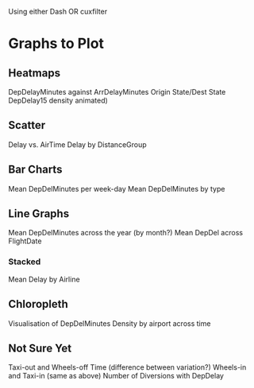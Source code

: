 Using either Dash OR cuxfilter

# Graphs to Plot

## Heatmaps

DepDelayMinutes against ArrDelayMinutes
Origin State/Dest State DepDelay15 density animated)

## Scatter
Delay vs. AirTime
Delay by DistanceGroup

## Bar Charts
Mean DepDelMinutes per week-day
Mean DepDelMinutes by type

## Line Graphs
Mean DepDelMinutes across the year (by month?)
Mean DepDel across FlightDate


### Stacked
Mean Delay by Airline

## Chloropleth
Visualisation of DepDelMinutes Density by airport across time

## Not Sure Yet
Taxi-out and Wheels-off Time (difference between variation?)
Wheels-in and Taxi-in (same as above)
Number of Diversions with DepDelay
